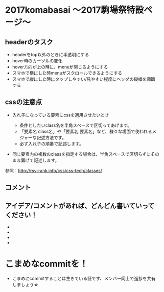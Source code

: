 # 2017komabasai 〜2017駒場祭特設ページ〜

## headerのタスク

 - headerをtop以外のときに半透明にする
 - hover時のカーソルの変化
 - hover方向が上の時に、menuが閉じるようにする
 - スマホで横にした時menuがスクロールできるようにする
 - スマホで縦にした時にタップしやすい/見やすい程度にヘッダの縦幅を調節する

## cssの注意点
- 入れ子になっている要素にcssを適用させたいとき
    - 条件としたいclass名を半角スペースで区切ってあげます。
    - 「要素名 class名」や「要素名 要素名」など、様々な場面で使われるメジャーな記述方法です。
    - 必ず入れ子の順番で記述します。

- 同じ要素内の複数のclassを指定する場合は、半角スペースで区切らずにそのまま繋げて記述します。

参照：http://rsv-rank.info/css/css-tech/classes/

## コメント
アイデア/コメントがあれば、どんどん書いていってください！
 -
 -
 -
 -
 -

# こまめなcommitを！
- こまめにcommitすることは生きている証です、メンバー同士で進捗を共有しましょう☆
